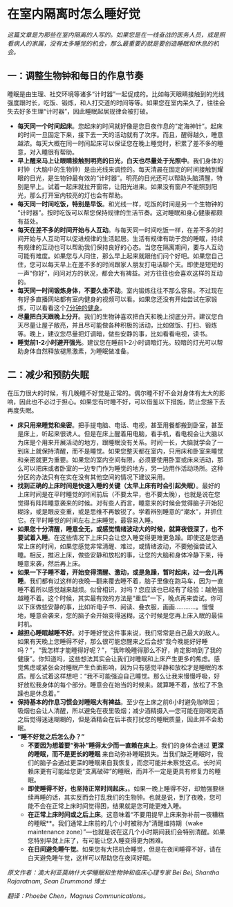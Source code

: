 # 在室内隔离时怎么睡好觉

_这篇文章是为那些在室内隔离的人写的。如果您是在一线奋战的医务人员，或是照看病人的家属，没有太多睡觉的机会，那么最重要的就是要创造睡眠和休息的机会。_

## 一：调整生物钟和每日的作息节奏
睡眠是由生理、社交环境等诸多“计时器”一起促成的。比如每天眼睛接触到的光线强度跟时长，吃饭、锻炼，和人打交道的时间等等。如果您在室内呆久了，往往会失去好多生理“计时器”，因此睡眠起居规律会被打破。
- **每天同一个时间起床**。您起床的时间就好像是您日夜作息的“定海神针“。起床的时间一旦固定下来，接下去一天的活动就有了次序。而且，醒得越久，睡意越浓。每天大概在同一时间起床可以保证您在晚上睡觉时，积累了差不多的睡意，对入睡很有帮助。
- **早上醒来马上让眼睛接触到明亮的日光，白天也尽量处于光照中**。我们身体的时钟（大脑中的生物钟）是由光线来调控的。每天清晨在固定的时间接触到耀眼的日光，是生物钟最有效的“计时器”。明亮的日光还可以帮助头脑清醒，特别是早上。试着一起床就拉开窗帘，让阳光进来。如果没有窗户不能照到阳光，那么打开室内较亮的灯也会有帮助。
- **每天同一时间吃饭，特别是早饭**。和光线一样，吃饭的时间是另一个生物钟的 “计时器”。按时吃饭可以帮您保持规律的生活节奏。这对睡眠和身心健康都颇有益处。
- **每天在差不多的时间开始与人互动**。与每天同一时间吃饭一样，在差不多的时间开始与人互动可以促进规律的生活起居。生活有规律有助于您的睡眠，持续有规律的互动也可以帮助我们保持良好的心态。当您在隔离期间，要与人互动可能有难度。如果您与人同住，那么早上起来就跟他们问个好吧。如果您自己住，您可以每天早上在差不多的时间跟家人朋友打电话聊个天。即使是短短的一声“你好”，问问对方的状况，都会大有裨益。对方往往也会喜欢这样的互动的。
- **每天同一时间锻炼身体，不要久坐不动**。室内锻炼往往不那么容易。不过现在有好多直播网站都有室内健身的视频可以看。如果您还没有开始尝试在家锻炼，可以看看这个[7分钟的健身](https://baijiahao.baidu.com/s?id=1611574157441833471&wfr=spider&for=pc)。
- **尽量把白天跟晚上分开**。我们的生物钟喜欢把白天和晚上彻底分开。建议您白天尽量让屋子敞亮，并且尽可能做各种积极的活动，比如做饭、打扫、锻炼等。晚上，建议您尽量把灯调暗，做些安静的事，比如看看电视，读书。
- **睡觉前1-2小时避开强光**。建议您在睡前1-2小时调暗灯光。较暗的灯光可以帮助身体自然释放褪黑激素，为睡眠做准备。

## 二：减少和预防失眠
在压力很大的时候，有几晚睡不好觉是正常的。偶尔睡不好不会对身体有太大的影响，因此也不必过于担心。如果您有时睡不好，可以借鉴以下措施，防止您接下去再度失眠。
- **床只用来睡觉和亲密**。把手提电脑、电话、电视，甚至用餐都搬到卧室，甚至是床上，听起来很诱人。但是在床上醒着用电脑，看手机，看电视会让大脑以为床是个用来开展活动的地方，跟睡眠没有关系。时间一长，大脑就学会了一到床上就保持清醒，而不是睡觉。如果您整天都在室内，只用床和卧室来睡觉和亲密就更为重要。如果您的室内空间有限，必须要使用卧室或床来活动，那么可以把床或者卧室的一边专门作为睡觉的地方，另一边用作活动场所。这种分区的办法只有在实在没有其他空间的情况下建议采用。
- **找到正确的上床时间是快速入睡的关键（太早上床有时会引起失眠）**。最好的上床时间是在平时睡觉的时间前后（不要太早，也不要太晚），也就是说在您觉得有阵阵睡意袭来的时候。对有些人而言，睡意来的时候会觉得脑子开始犯糊涂，或是眼皮变重，或是思维不再敏锐了。学着辨别睡意的“潮水”，并抓住它。在平时睡觉的时间左右上床睡觉，最容易入睡。
- **如果您十分清醒，睡意全无，或感觉情绪波动大的时候，就算夜很深了，也不要试着入睡**。在这些情况下上床只会让您入睡变得更难更急躁。即使这是您通常上床的时间，如果您感觉非常清醒、难过，或情绪波动，不要勉强尝试入睡。相反，推迟上床，做些安静和放松的事，让您的大脑和身体冷静下来，待睡意来袭，然后再上床。
- **如果一下子睡不着，开始变得清醒、激动，或是急躁，暂时起床，过一会儿再睡**。我们都有过这样的夜晚—翻来覆去睡不着，脑子里像在跑马车，因为一直睡不着所以感觉越来越烦。似曾相识，对吗？您应该也已经有了经验：越勉强越睡不着。这个时候，其实最有效的方法是“重启”一下，晚点再来尝试。你可以下床做些安静的事，比如听电子书、阅读、叠衣服，画画…………。慢慢地，睡意会袭来，您的脑子会开始变得迷糊，这个时候是您再上床入眠的最佳时机。
- **越担心睡眠越睡不好**。对于睡好觉这件事来说，我们常常是自己最大的敌人。如果有天晚上您睡得不好，那么很可能您醒来之后会想“我今晚能好好睡吗？”，“我怎样才能睡得好呢？”，“我昨晚睡得那么不好，肯定影响到了我的健康”。你知道吗，这些想法其实会让我们对睡眠和上床产生更多的焦虑。感觉焦虑或紧张会对睡眠产生负面影响，因为只有感觉平静和放松才是睡眠的本质。那么试着这样想吧：“我不可能强迫自己睡觉。那么让我来慢慢呼吸，好好放松我身体的每个部分。睡意会在始当的时候来。就算睡不着，放松了不急躁也是休息着。”
- **保持基本的作息习惯会对睡眠大有裨益**。至少在上床之前6小时避免咖啡因；吸烟也会让人清醒，所以避免在夜里吸烟；减少酒精摄入—您可能在刚喝完酒之后觉得迷迷糊糊的，但是酒精会在后半夜打扰您的睡眠质量，因此并不会助眠。
- **“睡不好觉之后怎么办？”**
	- **不要因为想着要“弥补”睡得太少而一直赖在床上**。我们的身体会通过 **更深的睡眠，而不是更长的睡眠** 来自动弥补睡眠损失。当我们缺乏睡眠时，我们的脑子会通过更深的睡眠来自我恢复，而您可能并未察觉这点。长时间赖床更有可能给您更“支离破碎”的睡眠，而并不一定是更具有修复力的睡眠。
	- **即使睡得不好，也坚持正常时间起床，**。如果一晚上睡得不好，却勉强要继续再睡的话，其实反而会打乱我们的生物钟。也就是说，到了夜晚，您可能不会在正常上床时间觉得困，结果就是您可能更难入睡。
	- **在正常上床时间或之后上床**。这意味着“不要用提早上床来弥补前一夜糟糕的睡眠**。我们通常上床前的几个小时被称为”清醒维持期（wake maintenance zone）”—也就是说在这几个小时期间我们会特别清醒。如果您特别早就上床了，有可能让您入睡变得更为困难。
	- **在日间避免睡午觉**。如果您有大把机会睡觉，但是在夜间睡得不好，请在白天避免睡午觉，这样可以帮助您在夜间好眠。

_原文作者：澳大利亚莫纳什大学睡眠和生物钟和临床心理专家 Bei Bei, Shantha Rajaratnam, Sean Drummond 博士_

_翻译：Phoebe Chen，Magnus Communications。_
